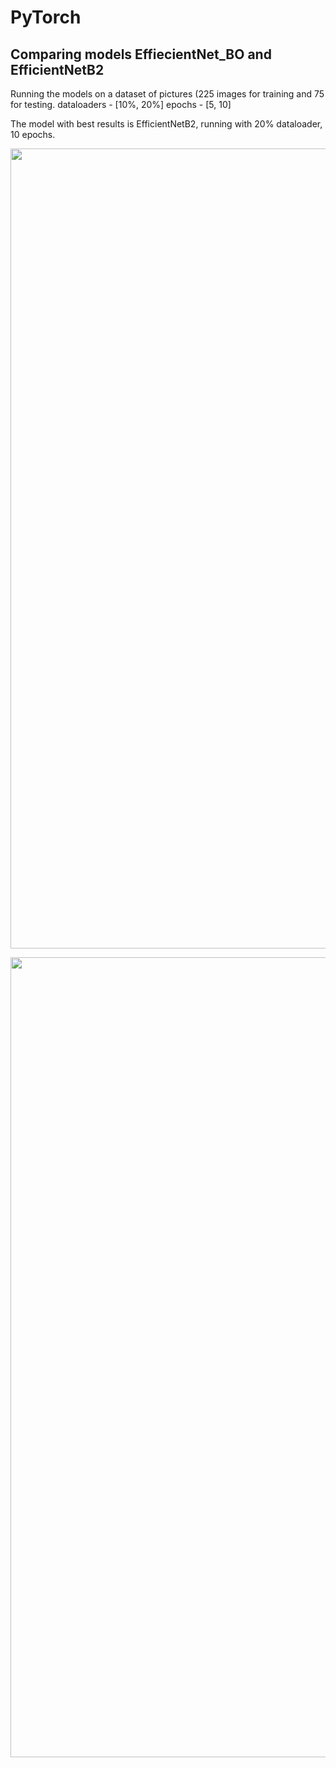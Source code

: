 # PyTorch
## Comparing models EffiecientNet_BO and EfficientNetB2

Running the models on a dataset of pictures (225 images for training and 75 for testing.
dataloaders - [10%, 20%]
epochs - [5, 10]

The model with best results is EfficientNetB2, running with 20% dataloader, 10 epochs.
<p align="center">
  <img src="https://i.imgur.com/MRNSToC.png" width="1280"/>
</p>

<p align="center">
  <img src="https://i.imgur.com/E3Fv9WJ.png" width="1280"/>
</p>

